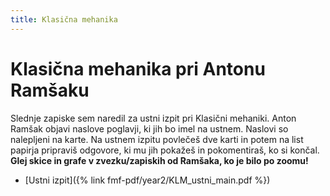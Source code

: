 ```yaml
---
title: Klasična mehanika
---
```

# Klasična mehanika pri Antonu Ramšaku
Slednje zapiske sem naredil za ustni izpit pri Klasični mehaniki. Anton Ramšak objavi naslove poglavji, ki jih bo imel na ustnem. Naslovi so nalepljeni na karte. Na ustnem izpitu povlečeš dve karti in potem na list papirja pripraviš odgovore, ki mu jih pokažeš in pokomentiraš, ko si končal. **Glej skice in grafe v zvezku/zapiskih od Ramšaka, ko je bilo po zoomu!**

* [Ustni izpit]({% link fmf-pdf/year2/KLM_ustni_main.pdf %})
